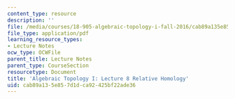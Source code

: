 ```yaml
---
content_type: resource
description: ''
file: /media/courses/18-905-algebraic-topology-i-fall-2016/cab89a135e857d1dca92425bf22ade36_MIT18_905F16_lec8.pdf
file_type: application/pdf
learning_resource_types:
- Lecture Notes
ocw_type: OCWFile
parent_title: Lecture Notes
parent_type: CourseSection
resourcetype: Document
title: 'Algebraic Topology I: Lecture 8 Relative Homology'
uid: cab89a13-5e85-7d1d-ca92-425bf22ade36
---
```

